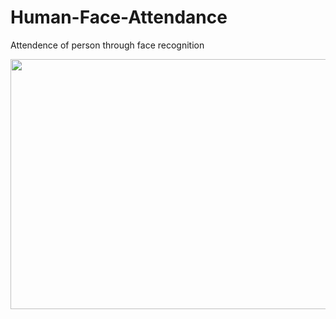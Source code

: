 # Human-Face-Attendance
Attendence of person through face recognition


<img src="https://github.com/Mukhriddin19980901/Human-Face-Attendance/blob/main/images/video.gif" height="400" width="600" />
